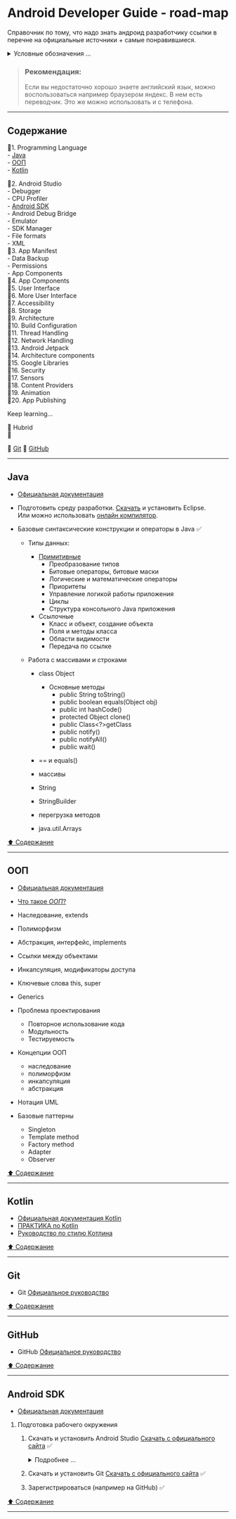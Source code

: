 # Android Developer Guide - road-map

Справочник по тому, что надо знать андроид разработчику ссылки в перечне на официальные источники + самые понравившиеся.
<details>
<summary>Условные обозначения ...</summary>
    :red_circle: - Знать обязательно    
    :large_blue_circle:- Знать желательно    
    :white_circle: - Знать не обязательно    
    :black_square_button: - Не готово    
    :white_check_mark: - Готово    
</details>

> ### Рекомендация: 
> Если вы недостаточно хорошо знаете английский язык, можно воспользоваться например браузером яндекс. В нем есть переводчик. Это же можно использовать и с телефона. 

-----------------------------------------------

## Содержание
:red_circle:1. Programming Language    
    - [Java](#Java)    
        - [ООП](#ООП)    
    - [Kotlin](#Kotlin)    
       
:red_circle:2. Android Studio    
    - Debugger    
    - CPU Profiler    
    - [Android SDK](#Android-SDK)    
        - Android Debug Bridge    
        - Emulator    
        - SDK Manager    
    - File formats    
        - XML    
:red_circle:3. App Manifest    
    - Data Backup    
    - Permissions    
    - App Components    
:red_circle:4. App Components    
:red_circle:5. User Interface    
:red_circle:6. More User Interface    
:red_circle:7. Accessibility    
:red_circle:8. Storage    
:red_circle:9. Architecture    
:red_circle:10. Build Configuration    
:red_circle:11. Thread Handling    
:red_circle:12. Network Handling    
:red_circle:13. Android Jetpack    
:red_circle:14. Architecture components    
:red_circle:15. Google Libraries    
:red_circle:16. Security    
:red_circle:17. Sensors    
:red_circle:18. Content Providers    
:red_circle:19. Animation    
:red_circle:20. App Publishing    

Keep learning...    

:large_blue_circle: Hubrid    
:large_blue_circle:    

:large_blue_circle: [Git](#Git) 
:large_blue_circle: [GitHub](#GitHub)  

-----------------------------------------------

## Java
- [Официальная документация](https://docs.oracle.com/javase/tutorial/java/)
- Подготовить среду разработки. [Скачать](https://www.eclipse.org/downloads/) и установить Eclipse.    
  Или можно использовать [онлайн компилятор](https://ideone.com/).
  
- Базовые синтаксические конструкции и операторы в Java :white_check_mark:
    - Типы данных:
        - [Примитивные](https://docs.oracle.com/javase/tutorial/java/nutsandbolts/datatypes.html)
            - Преобразование типов
            - Битовые операторы, битовые маски
            - Логические и математические операторы
            - Приоритеты
            - Управление логикой работы приложения 
            - Циклы 
            - Структура консольного Java приложения
        - Ссылочные 
            - Класс и объект, создание объекта
            - Поля и методы класса 
            - Области видимости
            - Передача по ссылке
            
    - Работа с массивами и строками
        - class Object
            - Основные методы 
                - public String toString()
                - public boolean equals(Object obj)
                - public int hashCode()
                - protected Object clone()
                - public Class<?>getClass
                - public notify()
                - public notifyAll()
                - public wait()
                
        - == и equals()
        - массивы 
        - String
        - StringBuilder
        - перегрузка методов
        - java.util.Arrays
    

[:arrow_up: Содержание](#Содержание)

-----------------------------------------------

## ООП
- [Официальная документация](https://docs.oracle.com/javase/tutorial/java/concepts/index.html)

+ [Что такое _ООП_?](OOP.md#Что-такое-ООП)
- Наследование, extends
- Полиморфизм
- Абстракция, интерфейс, implements
- Ссылки между объектами
- Инкапсуляция, модификаторы доступа
- Ключевые слова this, super
- Generics

- Проблема проектирования
    - Повторное использование кода
    - Модульность
    - Тестируемость

- Концепции ООП
    - наследование 
    - полиморфизм
    - инкапсуляция 
    - абстракция
    
- Нотация UML
- Базовые паттерны
    - Singleton
    - Template method
    - Factory method
    - Adapter
    - Observer

[:arrow_up: Содержание](#Содержание)

-----------------------------------------------

## Kotlin

- [Официальная документация Kotlin](https://kotlinlang.org/docs/reference/)
- [ПРАКТИКА по Kotlin](#https://github.com/OlgaKirshbaum/Android-Developer-Guide/blob/main/Kotlin%20упражнения.md)
- [Руководство по стилю Котлина](https://developer.android.com/kotlin/style-guide)

[:arrow_up: Содержание](#Содержание)

-----------------------------------------------

## Git 

- Git [Официальное руководство](https://git-scm.com/book/ru/v2)

[:arrow_up: Содержание](#Содержание)

-----------------------------------------------
## GitHub

- GitHub [Официальное руководство](https://docs.github.com/en)

[:arrow_up: Содержание](#Содержание)

-----------------------------------------------

## Android SDK
- [Официальная документация](https://developer.android.com/studio)
1. Подготовка рабочего окружения
    1. Скачать и установить Android Studio [Скачать с официального сайта](https://developer.android.com/studio) :white_check_mark:
       <details>
       <summary>Подробнее ...</summary>
        JDK скачивать не надо. Он идет в комплекте. А вот Git пригодится.
       </details>

    2. Скачать и установить Git [Скачать с официального сайта](https://git-scm.com/downloads) :white_check_mark:
    3. Зарегистрироваться (например на GitHub) :white_check_mark:


[:arrow_up: Содержание](#Содержание)

-----------------------------------------------



